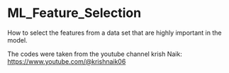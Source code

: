 # ML_Feature_Selection
How to select the features from a data set that are highly important in the model.

The codes were taken from the youtube channel krish Naik: https://www.youtube.com/@krishnaik06
